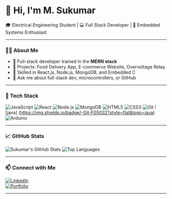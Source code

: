# 👋 Hi, I'm M. Sukumar

🎓 Electrical Engineering Student | 💻 Full Stack Developer | 🔌 Embedded Systems Enthusiast

---

### 🧑‍💻 About Me

- 💼 Full-stack developer trained in the **MERN stack**
- 🚀 Projects: Food Delivery App, E-commerce Website, Overvoltage Relay
- 🔧 Skilled in React.js, Node.js, MongoDB, and Embedded C
- 💬 Ask me about full-stack dev, microcontrollers, or GitHub

---

### 🚀 Tech Stack

![JavaScript](https://img.shields.io/badge/-JavaScript-F7DF1E?style=flat&logo=javascript)
![React](https://img.shields.io/badge/-React-61DAFB?style=flat&logo=react)
![Node.js](https://img.shields.io/badge/-Node.js-339933?style=flat&logo=node.js)
![MongoDB](https://img.shields.io/badge/-MongoDB-47A248?style=flat&logo=mongodb)
![HTML5](https://img.shields.io/badge/-HTML5-E34F26?style=flat&logo=html5)
![CSS3](https://img.shields.io/badge/-CSS3-1572B6?style=flat&logo=css3)
![Git](https://img.shields.io/badge/-Git-F05032?style=flat&logo=git)
![java]
(https://img.shields.io/badge/-Git-F05032?style=flat&logo=java)
![Arduino](https://img.shields.io/badge/-Arduino-00979D?style=flat&logo=arduino)

---

### 📈 GitHub Stats

![Sukumar's GitHub Stats](https://github-readme-stats.vercel.app/api?username=msukumar&show_icons=true&theme=github_dark)
![Top Languages](https://github-readme-stats.vercel.app/api/top-langs/?username=msukumar&layout=compact&theme=github_dark)

---

### 📫 Connect with Me

[![LinkedIn](https://img.shields.io/badge/-LinkedIn-0077B5?style=flat&logo=linkedin)](http://linkedin.com/in/m-sukumar-519148267)  
[![Portfolio](https://img.shields.io/badge/-Portfolio-000?style=flat&logo=vercel)](https://yourportfolio.com)

---
